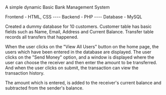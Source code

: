 A simple dynamic Basic Bank Management System

Frontend - HTML, CSS ----
Backend - PHP ----
Database - MySQL 

Created a dummy database for 10 customers. Customer table has basic fields such as Name, Email, Address and Current Balance.
Transfer table records all transfers that happened. 

When the user clicks on the "View All Users" button on the home page, the users which have been entered in the database are displayed. 
The user clicks on the "Send Money" option, and a window is displayed where the user can choose the receiver and then enter the amount to be transferred.
And when the user clicks on submit, the transaction can view the transaction history. 

The amount which is entered, is added to the receiver's current balance and subtracted from the sender's balance. 
